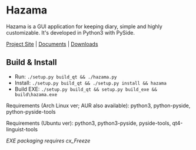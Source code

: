 Hazama
======
Hazama is a GUI application for keeping diary, simple and highly customizable. It's developed in Python3 with PySide.

[Project Site](https://krrr.github.io/hazama) | [Documents](https://github.com/krrr/Hazama/wiki) | [Downloads](https://github.com/krrr/Hazama/releases)

Build & Install
---
* Run: `./setup.py build_qt && ./hazama.py`
* Install: `./setup.py build_qt && ./setup.py install && hazama`
* Build EXE: `./setup.py build_qt && setup.py build_exe && build\hazama.exe`

Requirements (Arch Linux ver; AUR also available): python3, python-pyside, python-pyside-tools

Requirements (Ubuntu ver): python3, python3-pyside, pyside-tools, qt4-linguist-tools

_EXE packaging requires cx_Freeze_
